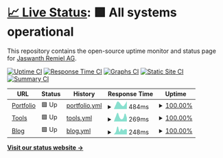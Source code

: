 # [📈 Live Status](https://JaswanthRemiel.github.io/uptime): <!--live status--> **🟩 All systems operational**

This repository contains the open-source uptime monitor and status page for [Jaswanth Remiel AG](https://github.com/jaswanthremiel).

[![Uptime CI](https://github.com/JaswanthRemiel/uptime/workflows/Uptime%20CI/badge.svg)](https://github.com/JaswanthRemiel/uptime/actions?query=workflow%3A%22Uptime+CI%22)
[![Response Time CI](https://github.com/JaswanthRemiel/uptime/workflows/Response%20Time%20CI/badge.svg)](https://github.com/JaswanthRemiel/uptime/actions?query=workflow%3A%22Response+Time+CI%22)
[![Graphs CI](https://github.com/JaswanthRemiel/uptime/workflows/Graphs%20CI/badge.svg)](https://github.com/JaswanthRemiel/uptime/actions?query=workflow%3A%22Graphs+CI%22)
[![Static Site CI](https://github.com/JaswanthRemiel/uptime/workflows/Static%20Site%20CI/badge.svg)](https://github.com/JaswanthRemiel/uptime/actions?query=workflow%3A%22Static+Site+CI%22)
[![Summary CI](https://github.com/JaswanthRemiel/uptime/workflows/Summary%20CI/badge.svg)](https://github.com/JaswanthRemiel/uptime/actions?query=workflow%3A%22Summary+CI%22)

<!--start: status pages-->
<!-- This summary is generated by Upptime (https://github.com/upptime/upptime) -->
<!-- Do not edit this manually, your changes will be overwritten -->
<!-- prettier-ignore -->
| URL | Status | History | Response Time | Uptime |
| --- | ------ | ------- | ------------- | ------ |
| <img alt="" src="https://icons.duckduckgo.com/ip3/remiel.fyi.ico" height="13"> [Portfolio](https://remiel.fyi) | 🟩 Up | [portfolio.yml](https://github.com/JaswanthRemiel/uptime/commits/HEAD/history/portfolio.yml) | <details><summary><img alt="Response time graph" src="./graphs/portfolio/response-time-week.png" height="20"> 484ms</summary><br><a href="https://uptime.remiel.fyi/history/portfolio"><img alt="Response time 391" src="https://img.shields.io/endpoint?url=https%3A%2F%2Fraw.githubusercontent.com%2FJaswanthRemiel%2Fuptime%2FHEAD%2Fapi%2Fportfolio%2Fresponse-time.json"></a><br><a href="https://uptime.remiel.fyi/history/portfolio"><img alt="24-hour response time 727" src="https://img.shields.io/endpoint?url=https%3A%2F%2Fraw.githubusercontent.com%2FJaswanthRemiel%2Fuptime%2FHEAD%2Fapi%2Fportfolio%2Fresponse-time-day.json"></a><br><a href="https://uptime.remiel.fyi/history/portfolio"><img alt="7-day response time 484" src="https://img.shields.io/endpoint?url=https%3A%2F%2Fraw.githubusercontent.com%2FJaswanthRemiel%2Fuptime%2FHEAD%2Fapi%2Fportfolio%2Fresponse-time-week.json"></a><br><a href="https://uptime.remiel.fyi/history/portfolio"><img alt="30-day response time 417" src="https://img.shields.io/endpoint?url=https%3A%2F%2Fraw.githubusercontent.com%2FJaswanthRemiel%2Fuptime%2FHEAD%2Fapi%2Fportfolio%2Fresponse-time-month.json"></a><br><a href="https://uptime.remiel.fyi/history/portfolio"><img alt="1-year response time 391" src="https://img.shields.io/endpoint?url=https%3A%2F%2Fraw.githubusercontent.com%2FJaswanthRemiel%2Fuptime%2FHEAD%2Fapi%2Fportfolio%2Fresponse-time-year.json"></a></details> | <details><summary><a href="https://uptime.remiel.fyi/history/portfolio">100.00%</a></summary><a href="https://uptime.remiel.fyi/history/portfolio"><img alt="All-time uptime 94.75%" src="https://img.shields.io/endpoint?url=https%3A%2F%2Fraw.githubusercontent.com%2FJaswanthRemiel%2Fuptime%2FHEAD%2Fapi%2Fportfolio%2Fuptime.json"></a><br><a href="https://uptime.remiel.fyi/history/portfolio"><img alt="24-hour uptime 100.00%" src="https://img.shields.io/endpoint?url=https%3A%2F%2Fraw.githubusercontent.com%2FJaswanthRemiel%2Fuptime%2FHEAD%2Fapi%2Fportfolio%2Fuptime-day.json"></a><br><a href="https://uptime.remiel.fyi/history/portfolio"><img alt="7-day uptime 100.00%" src="https://img.shields.io/endpoint?url=https%3A%2F%2Fraw.githubusercontent.com%2FJaswanthRemiel%2Fuptime%2FHEAD%2Fapi%2Fportfolio%2Fuptime-week.json"></a><br><a href="https://uptime.remiel.fyi/history/portfolio"><img alt="30-day uptime 100.00%" src="https://img.shields.io/endpoint?url=https%3A%2F%2Fraw.githubusercontent.com%2FJaswanthRemiel%2Fuptime%2FHEAD%2Fapi%2Fportfolio%2Fuptime-month.json"></a><br><a href="https://uptime.remiel.fyi/history/portfolio"><img alt="1-year uptime 94.75%" src="https://img.shields.io/endpoint?url=https%3A%2F%2Fraw.githubusercontent.com%2FJaswanthRemiel%2Fuptime%2FHEAD%2Fapi%2Fportfolio%2Fuptime-year.json"></a></details>
| <img alt="" src="https://icons.duckduckgo.com/ip3/tools.remiel.fyi.ico" height="13"> [Tools](https://tools.remiel.fyi/) | 🟩 Up | [tools.yml](https://github.com/JaswanthRemiel/uptime/commits/HEAD/history/tools.yml) | <details><summary><img alt="Response time graph" src="./graphs/tools/response-time-week.png" height="20"> 269ms</summary><br><a href="https://uptime.remiel.fyi/history/tools"><img alt="Response time 302" src="https://img.shields.io/endpoint?url=https%3A%2F%2Fraw.githubusercontent.com%2FJaswanthRemiel%2Fuptime%2FHEAD%2Fapi%2Ftools%2Fresponse-time.json"></a><br><a href="https://uptime.remiel.fyi/history/tools"><img alt="24-hour response time 193" src="https://img.shields.io/endpoint?url=https%3A%2F%2Fraw.githubusercontent.com%2FJaswanthRemiel%2Fuptime%2FHEAD%2Fapi%2Ftools%2Fresponse-time-day.json"></a><br><a href="https://uptime.remiel.fyi/history/tools"><img alt="7-day response time 269" src="https://img.shields.io/endpoint?url=https%3A%2F%2Fraw.githubusercontent.com%2FJaswanthRemiel%2Fuptime%2FHEAD%2Fapi%2Ftools%2Fresponse-time-week.json"></a><br><a href="https://uptime.remiel.fyi/history/tools"><img alt="30-day response time 366" src="https://img.shields.io/endpoint?url=https%3A%2F%2Fraw.githubusercontent.com%2FJaswanthRemiel%2Fuptime%2FHEAD%2Fapi%2Ftools%2Fresponse-time-month.json"></a><br><a href="https://uptime.remiel.fyi/history/tools"><img alt="1-year response time 302" src="https://img.shields.io/endpoint?url=https%3A%2F%2Fraw.githubusercontent.com%2FJaswanthRemiel%2Fuptime%2FHEAD%2Fapi%2Ftools%2Fresponse-time-year.json"></a></details> | <details><summary><a href="https://uptime.remiel.fyi/history/tools">100.00%</a></summary><a href="https://uptime.remiel.fyi/history/tools"><img alt="All-time uptime 100.00%" src="https://img.shields.io/endpoint?url=https%3A%2F%2Fraw.githubusercontent.com%2FJaswanthRemiel%2Fuptime%2FHEAD%2Fapi%2Ftools%2Fuptime.json"></a><br><a href="https://uptime.remiel.fyi/history/tools"><img alt="24-hour uptime 100.00%" src="https://img.shields.io/endpoint?url=https%3A%2F%2Fraw.githubusercontent.com%2FJaswanthRemiel%2Fuptime%2FHEAD%2Fapi%2Ftools%2Fuptime-day.json"></a><br><a href="https://uptime.remiel.fyi/history/tools"><img alt="7-day uptime 100.00%" src="https://img.shields.io/endpoint?url=https%3A%2F%2Fraw.githubusercontent.com%2FJaswanthRemiel%2Fuptime%2FHEAD%2Fapi%2Ftools%2Fuptime-week.json"></a><br><a href="https://uptime.remiel.fyi/history/tools"><img alt="30-day uptime 100.00%" src="https://img.shields.io/endpoint?url=https%3A%2F%2Fraw.githubusercontent.com%2FJaswanthRemiel%2Fuptime%2FHEAD%2Fapi%2Ftools%2Fuptime-month.json"></a><br><a href="https://uptime.remiel.fyi/history/tools"><img alt="1-year uptime 100.00%" src="https://img.shields.io/endpoint?url=https%3A%2F%2Fraw.githubusercontent.com%2FJaswanthRemiel%2Fuptime%2FHEAD%2Fapi%2Ftools%2Fuptime-year.json"></a></details>
| <img alt="" src="https://icons.duckduckgo.com/ip3/remiel.fyi.ico" height="13"> [Blog](https://remiel.fyi/blog) | 🟩 Up | [blog.yml](https://github.com/JaswanthRemiel/uptime/commits/HEAD/history/blog.yml) | <details><summary><img alt="Response time graph" src="./graphs/blog/response-time-week.png" height="20"> 248ms</summary><br><a href="https://uptime.remiel.fyi/history/blog"><img alt="Response time 161" src="https://img.shields.io/endpoint?url=https%3A%2F%2Fraw.githubusercontent.com%2FJaswanthRemiel%2Fuptime%2FHEAD%2Fapi%2Fblog%2Fresponse-time.json"></a><br><a href="https://uptime.remiel.fyi/history/blog"><img alt="24-hour response time 191" src="https://img.shields.io/endpoint?url=https%3A%2F%2Fraw.githubusercontent.com%2FJaswanthRemiel%2Fuptime%2FHEAD%2Fapi%2Fblog%2Fresponse-time-day.json"></a><br><a href="https://uptime.remiel.fyi/history/blog"><img alt="7-day response time 248" src="https://img.shields.io/endpoint?url=https%3A%2F%2Fraw.githubusercontent.com%2FJaswanthRemiel%2Fuptime%2FHEAD%2Fapi%2Fblog%2Fresponse-time-week.json"></a><br><a href="https://uptime.remiel.fyi/history/blog"><img alt="30-day response time 180" src="https://img.shields.io/endpoint?url=https%3A%2F%2Fraw.githubusercontent.com%2FJaswanthRemiel%2Fuptime%2FHEAD%2Fapi%2Fblog%2Fresponse-time-month.json"></a><br><a href="https://uptime.remiel.fyi/history/blog"><img alt="1-year response time 161" src="https://img.shields.io/endpoint?url=https%3A%2F%2Fraw.githubusercontent.com%2FJaswanthRemiel%2Fuptime%2FHEAD%2Fapi%2Fblog%2Fresponse-time-year.json"></a></details> | <details><summary><a href="https://uptime.remiel.fyi/history/blog">100.00%</a></summary><a href="https://uptime.remiel.fyi/history/blog"><img alt="All-time uptime 99.99%" src="https://img.shields.io/endpoint?url=https%3A%2F%2Fraw.githubusercontent.com%2FJaswanthRemiel%2Fuptime%2FHEAD%2Fapi%2Fblog%2Fuptime.json"></a><br><a href="https://uptime.remiel.fyi/history/blog"><img alt="24-hour uptime 100.00%" src="https://img.shields.io/endpoint?url=https%3A%2F%2Fraw.githubusercontent.com%2FJaswanthRemiel%2Fuptime%2FHEAD%2Fapi%2Fblog%2Fuptime-day.json"></a><br><a href="https://uptime.remiel.fyi/history/blog"><img alt="7-day uptime 100.00%" src="https://img.shields.io/endpoint?url=https%3A%2F%2Fraw.githubusercontent.com%2FJaswanthRemiel%2Fuptime%2FHEAD%2Fapi%2Fblog%2Fuptime-week.json"></a><br><a href="https://uptime.remiel.fyi/history/blog"><img alt="30-day uptime 100.00%" src="https://img.shields.io/endpoint?url=https%3A%2F%2Fraw.githubusercontent.com%2FJaswanthRemiel%2Fuptime%2FHEAD%2Fapi%2Fblog%2Fuptime-month.json"></a><br><a href="https://uptime.remiel.fyi/history/blog"><img alt="1-year uptime 99.99%" src="https://img.shields.io/endpoint?url=https%3A%2F%2Fraw.githubusercontent.com%2FJaswanthRemiel%2Fuptime%2FHEAD%2Fapi%2Fblog%2Fuptime-year.json"></a></details>

<!--end: status pages-->

[**Visit our status website →**](https://JaswanthRemiel.github.io/uptime)
